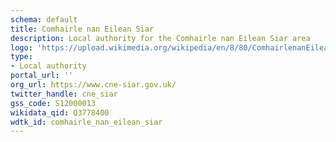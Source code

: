 ```yaml
---
schema: default
title: Comhairle nan Eilean Siar
description: Local authority for the Comhairle nan Eilean Siar area 
logo: 'https://upload.wikimedia.org/wikipedia/en/8/80/ComhairlenanEileanSiarLogo.svg'
type:
- Local authority
portal_url: ''
org_url: https://www.cne-siar.gov.uk/
twitter_handle: cne_siar
gss_code: S12000013
wikidata_qid: Q3778400
wdtk_id: comhairle_nan_eilean_siar
---
```

